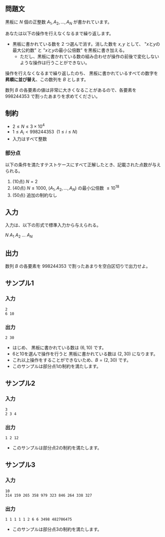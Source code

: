 ## 問題文

黒板に $N$ 個の正整数 $A_1, A_2, \ldots, A_N$ が書かれています。

あなたは以下の操作を行えなくなるまで繰り返します。
- 黒板に書かれている数を $2$ つ選んで消す。消した数を $x, y$ として、
  "$x$と$y$の最大公約数" と "$x$と$y$の最小公倍数" を黒板に書き加える。
  - ただし、黒板に書かれている数の組み合わせが操作の前後で変化しないような操作は行うことができない。

操作を行えなくなるまで繰り返したのち、
黒板に書かれているすべての数字を**昇順に並び替え**、この数列を $B$ とします。

数列 $B$ の各要素の値は非常に大きくなることがあるので、各要素を $998244353$ で割ったあまりを求めてください。


## 制約

- $2 \leq N \leq 3 \times 10^4$
- $1 \leq A_i < 998244353~~(1 \leq i \leq N)$
- 入力はすべて整数

### 部分点

以下の条件を満たすテストケースにすべて正解したとき、記載された点数が与えられる。
1. (10点) $N = 2$
1. (40点) $N \leq 1000,~ (A_1, A_2, \ldots, A_N)$ の最小公倍数 $\leq 10^{18}$
1. (50点) 追加の制約なし


## 入力

入力は、以下の形式で標準入力から与えられる。
<div class="code-math">

$N$
$A_1$ $A_2$ $\ldots$ $A_N$
</div>

## 出力

数列 $B$ の各要素を $998244353$ で割ったあまりを空白区切りで出力せよ。

## サンプル1
### 入力
```
2
6 10
```
### 出力
```
2 30
```
- はじめ、 黒板に書かれている数は $(6, 10)$ です。
- 6と10を選んで操作を行うと 黒板に書かれている数は $(2, 30)$ になります。
- これ以上操作をすることができないため、$B = (2, 30)$ です。
- このサンプルは部分点1の制約を満たします。

## サンプル2
### 入力
```
3
2 3 4
```
### 出力
```
1 2 12
```
- このサンプルは部分点2の制約を満たします。

## サンプル3
### 入力
```
10
314 159 265 358 979 323 846 264 338 327
```
### 出力
```
1 1 1 1 1 2 6 6 3498 482706475
```
- このサンプルは部分点3の制約を満たします。
